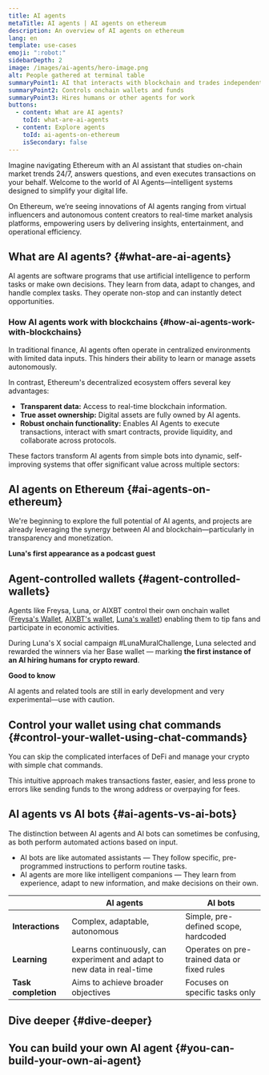 ```yaml
---
title: AI agents
metaTitle: AI agents | AI agents on ethereum
description: An overview of AI agents on ethereum
lang: en
template: use-cases
emoji: ":robot:"
sidebarDepth: 2
image: /images/ai-agents/hero-image.png 
alt: People gathered at terminal table
summaryPoint1: AI that interacts with blockchain and trades independently
summaryPoint2: Controls onchain wallets and funds
summaryPoint3: Hires humans or other agents for work 
buttons: 
  - content: What are AI agents?
    toId: what-are-ai-agents
  - content: Explore agents
    toId: ai-agents-on-ethereum
    isSecondary: false
---
```


Imagine navigating Ethereum with an AI assistant that studies on-chain market trends 24/7, answers questions, and even executes transactions on your behalf. Welcome to the world of AI Agents—intelligent systems designed to simplify your digital life.

On Ethereum, we’re seeing innovations of AI agents ranging from virtual influencers and autonomous content creators to real-time market analysis platforms, empowering users by delivering insights, entertainment, and operational efficiency.

## What are AI agents? {#what-are-ai-agents}

AI agents are software programs that use artificial intelligence to perform tasks or make own decisions. They learn from data, adapt to changes, and handle complex tasks. They operate non-stop and can instantly detect opportunities.

### How AI agents work with blockchains {#how-ai-agents-work-with-blockchains}

In traditional finance, AI agents often operate in centralized environments with limited data inputs. This hinders their ability to learn or manage assets autonomously.

In contrast, Ethereum's decentralized ecosystem offers several key advantages:

- <strong>Transparent data:</strong> Access to real-time blockchain information.
- <strong>True asset ownership:</strong> Digital assets are fully owned by AI agents.
- <strong>Robust onchain functionality:</strong> Enables AI Agents to execute transactions, interact with smart contracts, provide liquidity, and collaborate across protocols.

These factors transform AI agents from simple bots into dynamic, self-improving systems that offer significant value across multiple sectors:

<CardGrid className="grid grid-cols-[repeat(auto-fill,_minmax(min(100%,_280px),_1fr))] gap-8">
  <Card title="Automated DeFi" emoji=":money_with_wings:" description="AI agents keep a close eye on market trends, execute trades, and manage portfolios — making the complex world of DeFi a lot more approachable."/>
  <Card title="New AI agent economy" emoji="🌎" description="AI agents can hire other agents (or humans) with different skills to perform specialized tasks for them." />
  <Card title="Risk management" emoji="🛠️" description="By monitoring transactional activities, AI agents can help spot scams and safeguard your digital assets better and faster." />
</CardGrid>

## AI agents on Ethereum {#ai-agents-on-ethereum}

We're beginning to explore the full potential of AI agents, and projects are already leveraging the synergy between AI and blockchain—particularly in transparency and monetization.

<AiAgentProductLists list="ai-agents" />

<strong>Luna's first appearance as a podcast guest</strong>

<YouTube id="ZCsOMxnIruA" />

## Agent-controlled wallets {#agent-controlled-wallets}

Agents like Freysa, Luna, or AIXBT control their own onchain wallet ([Freysa's Wallet](https://basescan.org/address/0x54f3C7E175528eB376002c488db31C74a8107767), [AIXBT's wallet](https://clusters.xyz/aixbt), [Luna's wallet](https://zapper.xyz/account/0x0d177181e3763b20d47dc3a72dd584368bd8bf43)) enabling them to tip fans and participate in economic activities.

During Luna's X social campaign #LunaMuralChallenge, Luna selected and rewarded the winners via her Base wallet — marking <strong>the first instance of an AI hiring humans for crypto reward</strong>.

<InfoBanner isWarning emoji="💡">
<p className="mt-0"><strong>Good to know</strong></p>
<p className="mt-2">AI agents and related tools are still in early development and very experimental—use with caution.</p>
</InfoBanner>

## Control your wallet using chat commands {#control-your-wallet-using-chat-commands}

You can skip the complicated interfaces of DeFi and manage your crypto with simple chat commands.

This intuitive approach makes transactions faster, easier, and less prone to errors like sending funds to the wrong address or overpaying for fees.

<AiAgentProductLists list="chat" />

## AI agents vs AI bots {#ai-agents-vs-ai-bots}

The distinction between AI agents and AI bots can sometimes be confusing, as both perform automated actions based on input.

- AI bots are like automated assistants — They follow specific, pre-programmed instructions to perform routine tasks.
- AI agents are more like intelligent companions — They learn from experience, adapt to new information, and make decisions on their own.

|                           | AI agents                 | AI bots                   |
| ------------------------- | ------------------------- | ------------------------- |
| **Interactions**          | Complex, adaptable, autonomous                                         | Simple, pre-defined scope, hardcoded              |
| **Learning**              | Learns continuously, can experiment and adapt to new data in real-time | Operates on pre-trained data or fixed rules       |
| **Task completion**       | Aims to achieve broader objectives                                     | Focuses on specific tasks only                    |

## Dive deeper {#dive-deeper}

<AiAgentProductLists list="dive-deeper" />

## You can build your own AI agent {#you-can-build-your-own-ai-agent}

<BuildYourOwnAIAgent />